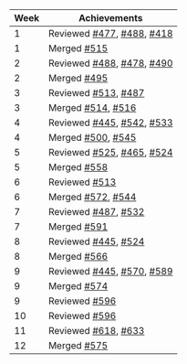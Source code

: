 Week | Achievements
--- | ---
1 | Reviewed [#477](http://github.com/reposense/RepoSense/pull/477), [#488](http://github.com/reposense/RepoSense/pull/488), [#418](http://github.com/reposense/RepoSense/pull/418)
1 | Merged [#515](https://github.com/reposense/RepoSense/pull/515)
2 | Reviewed [#488](http://github.com/reposense/RepoSense/pull/488), [#478](http://github.com/reposense/RepoSense/pull/478), [#490](http://github.com/reposense/RepoSense/pull/490)
2 | Merged [#495](https://github.com/reposense/RepoSense/pull/495)
3 | Reviewed [#513](http://github.com/reposense/RepoSense/pull/513), [#487](http://github.com/reposense/RepoSense/pull/487)
3 | Merged [#514](https://github.com/reposense/RepoSense/pull/514), [#516](https://github.com/reposense/RepoSense/pull/516) 
4 | Reviewed [#445](http://github.com/reposense/RepoSense/pull/445), [#542](http://github.com/reposense/RepoSense/pull/542), [#533](http://github.com/reposense/RepoSense/pull/533)
4 | Merged [#500](https://github.com/reposense/RepoSense/pull/500), [#545](https://github.com/reposense/RepoSense/pull/545)
5 | Reviewed [#525](http://github.com/reposense/RepoSense/pull/525), [#465](http://github.com/reposense/RepoSense/pull/465), [#524](http://github.com/reposense/RepoSense/pull/524)
5 | Merged [#558](https://github.com/reposense/RepoSense/pull/558)
6 | Reviewed [#513](http://github.com/reposense/RepoSense/pull/513)
6 | Merged [#572](https://github.com/reposense/RepoSense/pull/572), [#544](https://github.com/reposense/RepoSense/pull/544)
7 | Reviewed [#487](http://github.com/reposense/RepoSense/pull/487), [#532](http://github.com/reposense/RepoSense/pull/532)
7 | Merged [#591](https://github.com/reposense/RepoSense/pull/591)
8 | Reviewed [#445](http://github.com/reposense/RepoSense/pull/445), [#524](http://github.com/reposense/RepoSense/pull/524)
8 | Merged [#566](https://github.com/reposense/RepoSense/pull/566)
9 | Reviewed [#445](http://github.com/reposense/RepoSense/pull/445), [#570](http://github.com/reposense/RepoSense/pull/570), [#589](http://github.com/reposense/RepoSense/pull/589) 
9 | Merged [#574](https://github.com/reposense/RepoSense/pull/574)
9 | Reviewed [#596](http://github.com/reposense/RepoSense/pull/575)
10 | Reviewed [#596](http://github.com/reposense/RepoSense/pull/596)
11 | Reviewed [#618](http://github.com/reposense/RepoSense/pull/618), [#633](http://github.com/reposense/RepoSense/pull/633)
12 | Merged [#575](http://github.com/reposense/RepoSense/pull/575)
